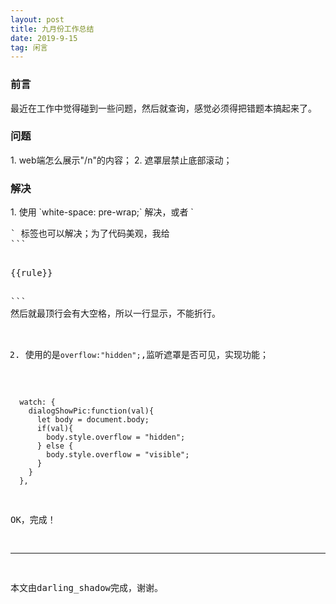 ```yaml
---
layout: post
title: 九月份工作总结
date: 2019-9-15
tag: 闲言
---
```


<h3>前言</h3>
最近在工作中觉得碰到一些问题，然后就查询，感觉必须得把错题本搞起来了。

           
<h3>问题</h3>
1. web端怎么展示"/n"的内容；
2. 遮罩层禁止底部滚动；


<h3>解决</h3>
1. 使用 `white-space: pre-wrap;` 解决，或者 `<pre>` 标签也可以解决；为了代码美观，我给
```
<p>
{{rule}}
</p>
```
然后就最顶行会有大空格，所以一行显示，不能折行。

2. 使用的是`overflow:"hidden";`,监听遮罩是否可见，实现功能；
```
  watch: {
    dialogShowPic:function(val){
      let body = document.body;
      if(val){
        body.style.overflow = "hidden";
      } else {
        body.style.overflow = "visible";
      }
    }
  },
```


OK，完成！

-------------------------------
本文由darling_shadow完成，谢谢。
 
 

